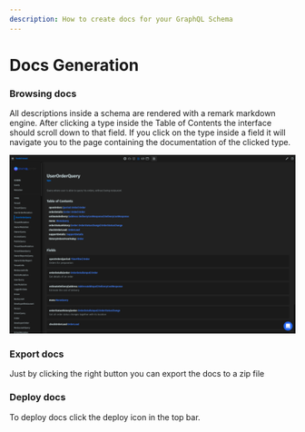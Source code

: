```yaml
---
description: How to create docs for your GraphQL Schema
---
```


# Docs Generation

### Browsing docs

All descriptions inside a schema are rendered with a remark markdown engine. After clicking a type inside the Table of Contents the interface should scroll down to that field. If you click on the type inside a field it will navigate you to the page containing the documentation of the clicked type.

![](<../.gitbook/assets/image (7).png>)

### Export docs

Just by clicking the right button you can export the docs to a zip file

### Deploy docs

To deploy docs click the deploy icon in the top bar.

